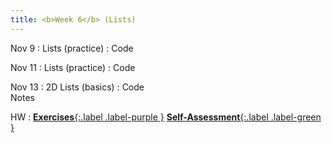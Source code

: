 ```yaml
---
title: <b>Week 6</b> (Lists)
---
```


Nov 9
: Lists (practice)
  : Code

Nov 11
: Lists (practice)
  : Code

Nov 13
: 2D Lists (basics)
  : Code <br> Notes

HW
: [**Exercises**{:.label .label-purple }](#) [**Self-Assessment**{:.label .label-green }](#)
